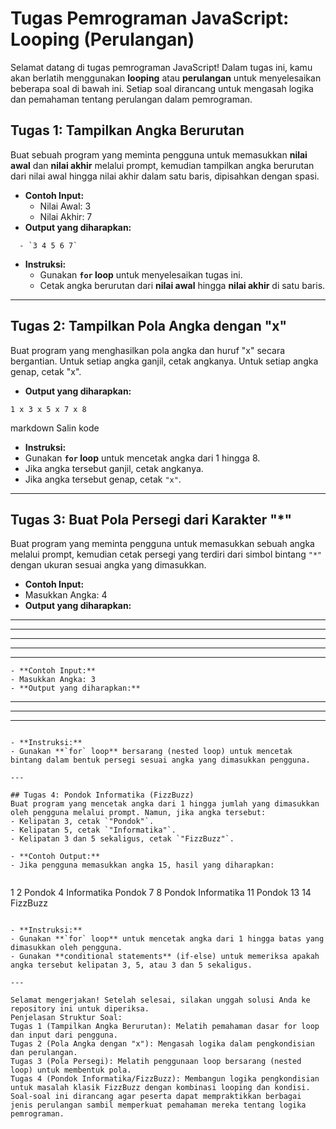 # Tugas Pemrograman JavaScript: Looping (Perulangan)

Selamat datang di tugas pemrograman JavaScript! Dalam tugas ini, kamu akan berlatih menggunakan **looping** atau **perulangan** untuk menyelesaikan beberapa soal di bawah ini. Setiap soal dirancang untuk mengasah logika dan pemahaman tentang perulangan dalam pemrograman.

## Tugas 1: Tampilkan Angka Berurutan
Buat sebuah program yang meminta pengguna untuk memasukkan **nilai awal** dan **nilai akhir** melalui prompt, kemudian tampilkan angka berurutan dari nilai awal hingga nilai akhir dalam satu baris, dipisahkan dengan spasi.

- **Contoh Input:**
  - Nilai Awal: 3
  - Nilai Akhir: 7
- **Output yang diharapkan:**
```
  - `3 4 5 6 7`
```
- **Instruksi:**
  - Gunakan **`for` loop** untuk menyelesaikan tugas ini.
  - Cetak angka berurutan dari **nilai awal** hingga **nilai akhir** di satu baris.

---

## Tugas 2: Tampilkan Pola Angka dengan "x"
Buat program yang menghasilkan pola angka dan huruf "x" secara bergantian. Untuk setiap angka ganjil, cetak angkanya. Untuk setiap angka genap, cetak "x".

- **Output yang diharapkan:**
```
1 x 3 x 5 x 7 x 8
```
markdown
Salin kode

- **Instruksi:**
- Gunakan **`for` loop** untuk mencetak angka dari 1 hingga 8.
- Jika angka tersebut ganjil, cetak angkanya.
- Jika angka tersebut genap, cetak `"x"`.

---

## Tugas 3: Buat Pola Persegi dari Karakter "*"
Buat program yang meminta pengguna untuk memasukkan sebuah angka melalui prompt, kemudian cetak persegi yang terdiri dari simbol bintang `"*"` dengan ukuran sesuai angka yang dimasukkan.

- **Contoh Input:**
- Masukkan Angka: 4
- **Output yang diharapkan:**
* * *
* * * * *
* * * * *       
* * * * *       
* * * * *
```
- **Contoh Input:**
- Masukkan Angka: 3
- **Output yang diharapkan:**
```
* * *
* * *
* * *
```

- **Instruksi:**
- Gunakan **`for` loop** bersarang (nested loop) untuk mencetak bintang dalam bentuk persegi sesuai angka yang dimasukkan pengguna.

---

## Tugas 4: Pondok Informatika (FizzBuzz)
Buat program yang mencetak angka dari 1 hingga jumlah yang dimasukkan oleh pengguna melalui prompt. Namun, jika angka tersebut:
- Kelipatan 3, cetak `"Pondok"`.
- Kelipatan 5, cetak `"Informatika"`.
- Kelipatan 3 dan 5 sekaligus, cetak `"FizzBuzz"`.

- **Contoh Output:**
- Jika pengguna memasukkan angka 15, hasil yang diharapkan:
 
  ```
  1
  2
  Pondok
  4
  Informatika
  Pondok
  7
  8
  Pondok
  Informatika
  11
  Pondok
  13
  14
  FizzBuzz
  ```

- **Instruksi:**
- Gunakan **`for` loop** untuk mencetak angka dari 1 hingga batas yang dimasukkan oleh pengguna.
- Gunakan **conditional statements** (if-else) untuk memeriksa apakah angka tersebut kelipatan 3, 5, atau 3 dan 5 sekaligus.

---

Selamat mengerjakan! Setelah selesai, silakan unggah solusi Anda ke repository ini untuk diperiksa.
Penjelasan Struktur Soal:
Tugas 1 (Tampilkan Angka Berurutan): Melatih pemahaman dasar for loop dan input dari pengguna.
Tugas 2 (Pola Angka dengan "x"): Mengasah logika dalam pengkondisian dan perulangan.
Tugas 3 (Pola Persegi): Melatih penggunaan loop bersarang (nested loop) untuk membentuk pola.
Tugas 4 (Pondok Informatika/FizzBuzz): Membangun logika pengkondisian untuk masalah klasik FizzBuzz dengan kombinasi looping dan kondisi.
Soal-soal ini dirancang agar peserta dapat mempraktikkan berbagai jenis perulangan sambil memperkuat pemahaman mereka tentang logika pemrograman.